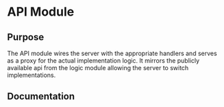 # API Module

## Purpose

The API module wires the server with the appropriate handlers and serves as a proxy for the actual implementation logic.
It mirrors the publicly available api from the logic module allowing the server to switch implementations.

## Documentation